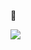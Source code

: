 👋

 [<img src="https://user-images.githubusercontent.com/96829831/203060197-5e662866-061e-41a1-aa1b-aafad2b24a01.png">](https://www.bacqueyrisses.dev)
